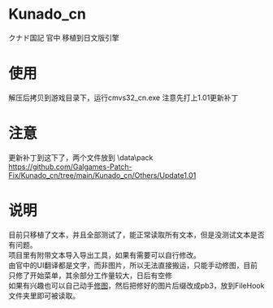 # Kunado_cn
クナド国記 官中 移植到日文版引擎

# 使用
解压后拷贝到游戏目录下，运行cmvs32_cn.exe
注意先打上1.01更新补丁

# 注意
更新补丁到这下了，两个文件放到 \data\pack  
https://github.com/Galgames-Patch-Fix/Kunado_cn/tree/main/Kunado_cn/Others/Update1.01

# 说明
目前只移植了文本，并且全部测试了，能正常读取所有文本，但是没测试文本是否有问题。  
项目里有附带文本导入导出工具，如果有需要可以自行修改。  
由官中的UI翻译都是文字，而非图片，所以无法直接搬运，只能手动修图，目前只修了开始菜单，其余部分工作量较大，日后有空修  
如果有兴趣也可以自己动手[修图](https://github.com/Galgames-Patch-Fix/Kunado_cn/tree/main/Kunado_cn/Resources/Image)，然后把修好的图片后缀改成pb3，放到FileHook文件夹里即可被读取。  
